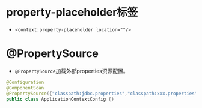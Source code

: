 # property-placeholder标签

- `<context:property-placeholder location=""/>`

# @PropertySource

- <code>@PropertySource</code>加载外部properties资源配置。

```java
@Configuration
@ComponentScan
@PropertySource({"classpath:jdbc.properties","classpath:xxx.properties"})
public class ApplicationContextConfig {}
```

